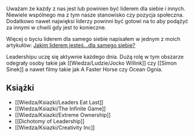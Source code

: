 Uważam że każdy z nas jest lub powinien być liderem dla siebie i innych. Niewiele wspólnego ma z tym nasze stanowisko czy pozycja społeczna. Dodatkowo nawet najwięksi liderzy powinni być gotowi na to aby podążyć za innymi w chwili gdy jest to konieczne. 

Więcej o byciu liderem dla samego siebie napisałem w jednym z moich artykułów: [Jakim liderem jesteś...dla samego siebie?](https://www.linkedin.com/pulse/jakim-liderem-jeste%C5%9Bdla-samego-siebie-adam-gospodarczyk-/)

Leadershipu uczę się aktywnie każdego dnia. Dużą rolę w tym obszarze odegrały osoby takie jak [[Wiedza/Ludzie/Jocko Willink]] czy [[Simon Sinek]] a nawet filmy takie jak A Faster Horse czy Ocean Ognia.

## Książki
- [[Wiedza/Ksiazki/Leaders Eat Last]]
- [[Wiedza/Ksiazki/The Infinite Game]]
- [[Wiedza/Ksiazki/Extreme Ownership]]
- [[Dichotomy of Leadership]]
- [[Wiedza/Ksiazki/Creativity Inc]]